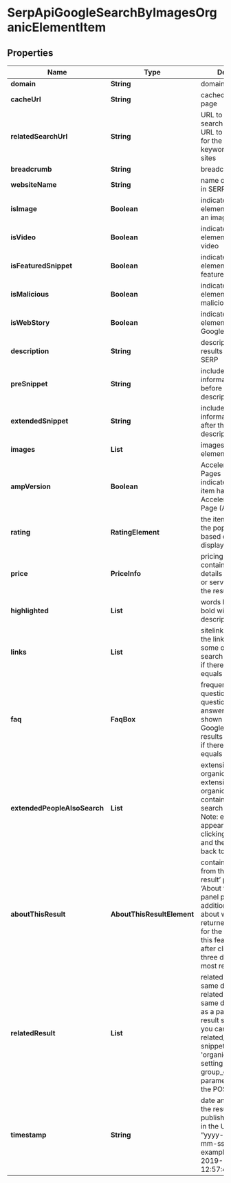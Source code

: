 # SerpApiGoogleSearchByImagesOrganicElementItem


## Properties

| Name | Type | Description | Notes |
|------------ | ------------- | ------------- | -------------|
**domain** | **String** | domain in SERP |[optional]|
**cacheUrl** | **String** | cached version of the page |[optional]|
**relatedSearchUrl** | **String** | URL to a similar search<br>URL to a new search for the same keyword(s) on related sites |[optional]|
**breadcrumb** | **String** | breadcrumb in SERP |[optional]|
**websiteName** | **String** | name of the website in SERP |[optional]|
**isImage** | **Boolean** | indicates whether the element contains an image |[optional]|
**isVideo** | **Boolean** | indicates whether the element contains a video |[optional]|
**isFeaturedSnippet** | **Boolean** | indicates whether the element is a featured_snippet |[optional]|
**isMalicious** | **Boolean** | indicates whether the element is marked as malicious |[optional]|
**isWebStory** | **Boolean** | indicates whether the element is marked as Google web story |[optional]|
**description** | **String** | description of the results element in SERP |[optional]|
**preSnippet** | **String** | includes additional information appended before the result description in SERP |[optional]|
**extendedSnippet** | **String** | includes additional information appended after the result description in SERP |[optional]|
**images** | **List<AiModeImagesElementInfo>** | images of the element |[optional]|
**ampVersion** | **Boolean** | Accelerated Mobile Pages<br>indicates whether an item has the Accelerated Mobile Page (AMP) version |[optional]|
**rating** | **RatingElement** | the item’s rating <br>the popularity rate based on reviews and displayed in SERP |[optional]|
**price** | **PriceInfo** | pricing details<br>contains the pricing details of the product or service featured in the result |[optional]|
**highlighted** | **List<String>** | words highlighted in bold within the results description |[optional]|
**links** | **List<LinkElement>** | sitelinks<br>the links shown below some of Google’s search results<br>if there are none, equals null |[optional]|
**faq** | **FaqBox** | frequently asked questions<br>questions and answers extension shown below some of Google’s search results<br>if there are none, equals null |[optional]|
**extendedPeopleAlsoSearch** | **List<String>** | extension of the organic element<br>extension of the organic result containing related search queries<br>Note: extension appears in SERP upon clicking on the result and then bouncing back to search results |[optional]|
**aboutThisResult** | **AboutThisResultElement** | contains information from the ‘About this result’ panel<br>‘About this result’ panel provides additional context about why Google returned this result for the given query;<br>this feature appears after clicking on the three dots next to most results |[optional]|
**relatedResult** | **List<RelatedResult>** | related result from the same domain<br>related result from the same domain appears as a part of the main result snippet;<br>you can derive the related_result snippets as 'type': 'organic' results by setting the group_organic_results parameter to false in the POST request |[optional]|
**timestamp** | **String** | date and time when the result was published<br>in the UTC format: “yyyy-mm-dd hh-mm-ss +00:00”<br>example:<br>2019-11-15 12:57:46 +00:00 |[optional]|